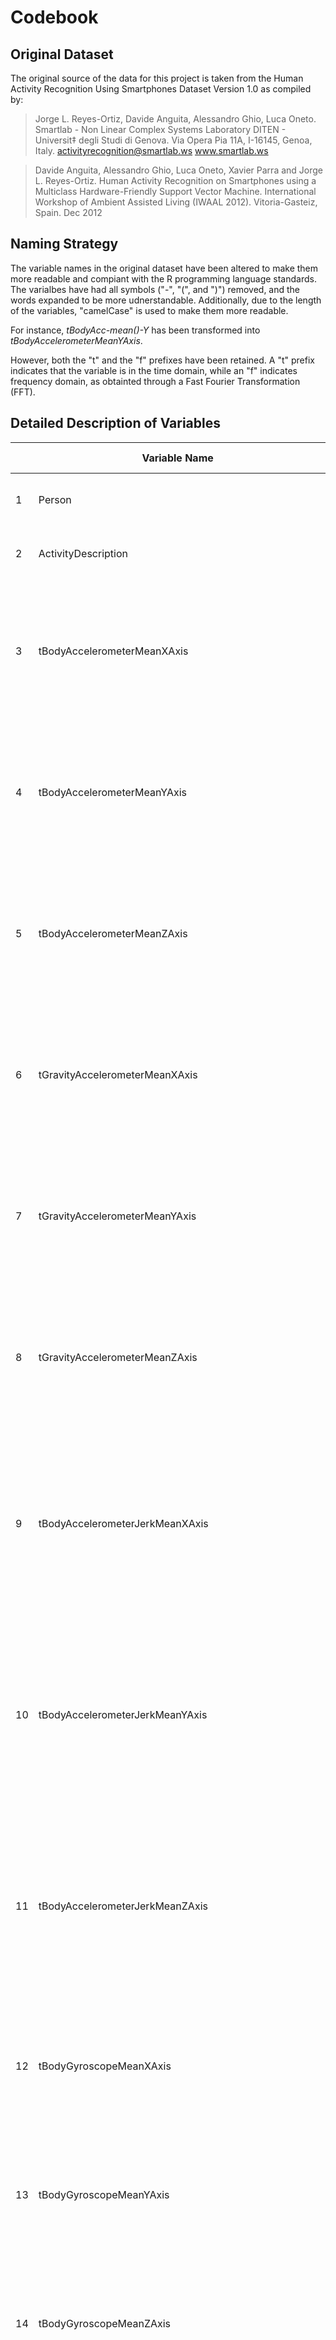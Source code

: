 Codebook
========================================================

Original Dataset
----------------
The original source of the data for this project is taken from the Human Activity Recognition Using Smartphones Dataset Version 1.0 as compiled by:

> Jorge L. Reyes-Ortiz, Davide Anguita, Alessandro Ghio, Luca Oneto.
> Smartlab - Non Linear Complex Systems Laboratory
> DITEN - Universit‡ degli Studi di Genova.
> Via Opera Pia 11A, I-16145, Genoa, Italy.
> activityrecognition@smartlab.ws
> www.smartlab.ws

> Davide Anguita, Alessandro Ghio, Luca Oneto, Xavier Parra and Jorge L. Reyes-Ortiz. Human Activity Recognition on Smartphones using a Multiclass Hardware-Friendly Support Vector Machine. International Workshop of Ambient Assisted Living (IWAAL 2012). Vitoria-Gasteiz, Spain. Dec 2012


Naming Strategy
---------------

The variable names in the original dataset have been altered to make them more readable and compiant with the R programming language standards.  The varialbes have had all symbols ("-", "(", and ")") removed, and the words expanded to be more udnerstandable. Additionally, due to the length of the variables, "camelCase" is used to make them more readable.

For instance, *tBodyAcc-mean()-Y* has been transformed into *tBodyAccelerometerMeanYAxis*.

However, both the "t" and the "f" prefixes have been retained. A "t" prefix indicates that the variable is in the time domain, while an "f" indicates frequency domain, as obtainted through a Fast Fourier Transformation (FFT).

Detailed Description of Variables
---------------------------------

|    | Variable Name                                        | Variable Description                                                                                                                                                                                                                                                  |
|----|------------------------------------------------------|-----------------------------------------------------------------------------------------------------------------------------------------------------------------------------------------------------------------------------------------------------------------------|
| 1  | Person                                               | The subject of the experimental measurements.                                                                                                                                                                                                                         |
| 2  | ActivityDescription                                  | The activity measured as part of the data collection.                                                                                                                                                                                                                 |
| 3  | tBodyAccelerometerMeanXAxis                          | The mean value of the time domain signal as measured on the Accelerometer's X axis and corresponding to the body portion of the signal.                                                                                                                               |
| 4  | tBodyAccelerometerMeanYAxis                          | The mean value of the time domain signal as measured on the Accelerometer's Y axis and corresponding to the body portion of the signal.                                                                                                                               |
| 5  | tBodyAccelerometerMeanZAxis                          | The mean value of the time domain signal as measured on the Accelerometer's Z axis and corresponding to the body portion of the signal.                                                                                                                               |
| 6  | tGravityAccelerometerMeanXAxis                       | The mean value of the time domain signal as measured on the Accelerometer's X axis and corresponding to the gravity portion of the signal.                                                                                                                            |
| 7  | tGravityAccelerometerMeanYAxis                       | The mean value of the time domain signal as measured on the Accelerometer's Y axis and corresponding to the gravity portion of the signal.                                                                                                                            |
| 8  | tGravityAccelerometerMeanZAxis                       | The mean value of the time domain signal as measured on the Accelerometer's Z axis and corresponding to the gravity portion of the signal.                                                                                                                            |
| 9  | tBodyAccelerometerJerkMeanXAxis                      | The mean value of the time domain signal as measured on the Accelerometer's X axis and corresponding to the body linear acceleration and angular velocity of the body portion of the signal.                                                                          |
| 10 | tBodyAccelerometerJerkMeanYAxis                      | The mean value of the time domain signal as measured on the Accelerometer's Y axis and corresponding to the body linear acceleration and angular velocity of the body portion of the signal.                                                                          |
| 11 | tBodyAccelerometerJerkMeanZAxis                      | The mean value of the time domain signal as measured on the Accelerometer's Z axis and corresponding to the body linear acceleration and angular velocity of the body portion of the signal.                                                                          |
| 12 | tBodyGyroscopeMeanXAxis                              | The mean value of the time domain signal as measured on the Gyroscope's X axis and corresponding to the body portion of the signal.                                                                                                                                   |
| 13 | tBodyGyroscopeMeanYAxis                              | The mean value of the time domain signal as measured on the Gyroscope's Y axis and corresponding to the body portion of the signal.                                                                                                                                   |
| 14 | tBodyGyroscopeMeanZAxis                              | The mean value of the time domain signal as measured on the Gyroscope's Z axis and corresponding to the body portion of the signal.                                                                                                                                   |
| 15 | tBodyGyroscopeJerkMeanXAxis                          | The mean value of the time domain signal as measured on the Gyroscope's X axis and corresponding to the body linear acceleration and angular velocity of the body portion of the signal.                                                                              |
| 16 | tBodyGyroscopeJerkMeanYAxis                          | The mean value of the time domain signal as measured on the Gyroscope's Y axis and corresponding to the body linear acceleration and angular velocity of the body portion of the signal.                                                                              |
| 17 | tBodyGyroscopeJerkMeanZAxis                          | The mean value of the time domain signal as measured on the Gyroscope's Z axis and corresponding to the body linear acceleration and angular velocity of the body portion of the signal.                                                                              |
| 18 | tBodyAccelerometerMagnitudeMean                      | The mean value of the time domain signal as measured on the Accelerometer for the magnitude of the body portion of the signal.                                                                                                                                        |
| 19 | tGravityAccelerometerMagnitudeMean                   | The mean value of the time domain signal as measured on the Accelerometer for the magnitude of the gravity portion of the signal.                                                                                                                                     |
| 20 | tBodyAccelerometerJerkMagnitudeMean                  | The mean value of the time domain signal as measured on the Accelerometer corresponding to the magnitude body linear acceleration and angular velocity of the body portion of the signal.                                                                             |
| 21 | tBodyGyroscopeMagnitudeMean                          | The mean value of the time domain signal as measured on the Gyroscope for the magnitude of the body portion of the signal.                                                                                                                                            |
| 22 | tBodyGyroscopeJerkMagnitudeMean                      | The mean value of the time domain signal as measured on the Gyroscope corresponding to the magnitude body linear acceleration and angular velocity of the body portion of the signal.                                                                                 |
| 23 | fBodyAccelerometerMeanXAxis                          | The mean value of the frequency domain signal as measured on the Accelerometer's X axis and corresponding to the body portion of the signal (as compiled using a Fast Fourier Transform function).                                                                    |
| 24 | fBodyAccelerometerMeanYAxis                          | The mean value of the frequency domain signal as measured on the Accelerometer's Y axis and corresponding to the body portion of the signal (as compiled using a Fast Fourier Transform function).                                                                    |
| 25 | fBodyAccelerometerMeanZAxis                          | The mean value of the frequency domain signal as measured on the Accelerometer's Z axis and corresponding to the body portion of the signal (as compiled using a Fast Fourier Transform function).                                                                    |
| 26 | fBodyAccelerometerJerkMeanXAxis                      | The mean value of the frequency domain signal as measured on the Accelerometer's X axis and corresponding to the body linear acceleration and angular velocity of the body portion of the signal (as compiled using a Fast Fourier Transform function).               |
| 27 | fBodyAccelerometerJerkMeanYAxis                      | The mean value of the frequency domain signal as measured on the Accelerometer's Y axis and corresponding to the body linear acceleration and angular velocity of the body portion of the signal (as compiled using a Fast Fourier Transform function).               |
| 28 | fBodyAccelerometerJerkMeanZAxis                      | The mean value of the frequency domain signal as measured on the Accelerometer's Z axis and corresponding to the body linear acceleration and angular velocity of the body portion of the signal (as compiled using a Fast Fourier Transform function).               |
| 29 | fBodyGyroscopeMeanXAxis                              | The mean value of the frequency domain signal as measured on the Gyroscope's X axis and corresponding to the body portion of the signal (as compiled using a Fast Fourier Transform function).                                                                        |
| 30 | fBodyGyroscopeMeanYAxis                              | The mean value of the frequency domain signal as measured on the Gyroscope's Y axis and corresponding to the body portion of the signal (as compiled using a Fast Fourier Transform function).                                                                        |
| 31 | fBodyGyroscopeMeanZAxis                              | The mean value of the frequency domain signal as measured on the Gyroscope's Z axis and corresponding to the body portion of the signal (as compiled using a Fast Fourier Transform function).                                                                        |
| 32 | fBodyAccelerometerMagnitudeMean                      | The mean value of the frequency domain signal as measured on the Accelerometer for the magnitude of the body portion of the signal (as compiled using a Fast Fourier Transform function).                                                                             |
| 33 | fBodyBodyAccelerometerJerkMagnitudeMean              | The mean value of the frequency domain signal as measured on the Accelerometer corresponding to the magnitude body linear acceleration and angular velocity of the body portion of the signal (as compiled using a Fast Fourier Transform function).                  |
| 34 | fBodyBodyGyroscopeMagnitudeMean                      | The mean value of the frequency domain signal as measured on the Gyroscope for the magnitude of the body portion of the signal (as compiled using a Fast Fourier Transform function).                                                                                 |
| 35 | fBodyBodyGyroscopeJerkMagnitudeMean                  | The mean value of the frequency domain signal as measured on the Gyroscope corresponding to the magnitude body linear acceleration and angular velocity of the body portion of the signal  (as compiled using a Fast Fourier Transform function).                     |
| 36 | tBodyAccelerometerStandardDeviationXAxis             | The standard deviation value of the time domain signal as measured on the Accelerometer's X axis and corresponding to the body portion of the signal.                                                                                                                 |
| 37 | tBodyAccelerometerStandardDeviationYAxis             | The standard deviation value of the time domain signal as measured on the Accelerometer's Y axis and corresponding to the body portion of the signal.                                                                                                                 |
| 38 | tBodyAccelerometerStandardDeviationZAxis             | The standard deviation value of the time domain signal as measured on the Accelerometer's Z axis and corresponding to the body portion of the signal.                                                                                                                 |
| 39 | tGravityAccelerometerStandardDeviationXAxis          | The standard deviation value of the time domain signal as measured on the Accelerometer's X axis and corresponding to the gravity portion of the signal.                                                                                                              |
| 40 | tGravityAccelerometerStandardDeviationYAxis          | The standard deviation value of the time domain signal as measured on the Accelerometer's Y axis and corresponding to the gravity portion of the signal.                                                                                                              |
| 41 | tGravityAccelerometerStandardDeviationZAxis          | The standard deviation value of the time domain signal as measured on the Accelerometer's Z axis and corresponding to the gravity portion of the signal.                                                                                                              |
| 42 | tBodyAccelerometerJerkStandardDeviationXAxis         | The standard deviation value of the time domain signal as measured on the Accelerometer's X axis and corresponding to the body linear acceleration and angular velocity of the body portion of the signal.                                                            |
| 43 | tBodyAccelerometerJerkStandardDeviationYAxis         | The standard deviation value of the time domain signal as measured on the Accelerometer's Y axis and corresponding to the body linear acceleration and angular velocity of the body portion of the signal.                                                            |
| 44 | tBodyAccelerometerJerkStandardDeviationZAxis         | The standard deviation value of the time domain signal as measured on the Accelerometer's Z axis and corresponding to the body linear acceleration and angular velocity of the body portion of the signal.                                                            |
| 45 | tBodyGyroscopeStandardDeviationXAxis                 | The standard deviation value of the time domain signal as measured on the Gyroscope's X axis and corresponding to the body portion of the signal.                                                                                                                     |
| 46 | tBodyGyroscopeStandardDeviationYAxis                 | The standard deviation value of the time domain signal as measured on the Gyroscope's Y axis and corresponding to the body portion of the signal.                                                                                                                     |
| 47 | tBodyGyroscopeStandardDeviationZAxis                 | The standard deviation value of the time domain signal as measured on the Gyroscope's Z axis and corresponding to the body portion of the signal.                                                                                                                     |
| 48 | tBodyGyroscopeJerkStandardDeviationXAxis             | The standard deviation value of the time domain signal as measured on the Gyroscope's X axis and corresponding to the body linear acceleration and angular velocity of the body portion of the signal.                                                                |
| 49 | tBodyGyroscopeJerkStandardDeviationYAxis             | The standard deviation value of the time domain signal as measured on the Gyroscope's Y axis and corresponding to the body linear acceleration and angular velocity of the body portion of the signal.                                                                |
| 50 | tBodyGyroscopeJerkStandardDeviationZAxis             | The standard deviation value of the time domain signal as measured on the Gyroscope's Z axis and corresponding to the body linear acceleration and angular velocity of the body portion of the signal.                                                                |
| 51 | tBodyAccelerometerMagnitudeStandardDeviation         | The standard deviation value of the time domain signal as measured on the Accelerometer for the magnitude of the body portion of the signal.                                                                                                                          |
| 52 | tGravityAccelerometerMagnitudeStandardDeviation      | The standard deviation value of the time domain signal as measured on the Accelerometer for the magnitude of the gravity portion of the signal.                                                                                                                       |
| 53 | tBodyAccelerometerJerkMagnitudeStandardDeviation     | The standard deviation value of the time domain signal as measured on the Accelerometer corresponding to the magnitude body linear acceleration and angular velocity of the body portion of the signal.                                                               |
| 54 | tBodyGyroscopeMagnitudeStandardDeviation             | The standard deviation value of the time domain signal as measured on the Gyroscope for the magnitude of the body portion of the signal.                                                                                                                              |
| 55 | tBodyGyroscopeJerkMagnitudeStandardDeviation         | The standard deviation value of the time domain signal as measured on the Gyroscope corresponding to the magnitude body linear acceleration and angular velocity of the body portion of the signal.                                                                   |
| 56 | fBodyAccelerometerStandardDeviationXAxis             | The standard deviation value of the frequency domain signal as measured on the Accelerometer's X axis and corresponding to the body portion of the signal (as compiled using a Fast Fourier Transform function).                                                      |
| 57 | fBodyAccelerometerStandardDeviationYAxis             | The standard deviation value of the frequency domain signal as measured on the Accelerometer's Y axis and corresponding to the body portion of the signal (as compiled using a Fast Fourier Transform function).                                                      |
| 58 | fBodyAccelerometerStandardDeviationZAxis             | The standard deviation value of the frequency domain signal as measured on the Accelerometer's Z axis and corresponding to the body portion of the signal (as compiled using a Fast Fourier Transform function).                                                      |
| 59 | fBodyAccelerometerJerkStandardDeviationXAxis         | The standard deviation value of the frequency domain signal as measured on the Accelerometer's X axis and corresponding to the body linear acceleration and angular velocity of the body portion of the signal (as compiled using a Fast Fourier Transform function). |
| 60 | fBodyAccelerometerJerkStandardDeviationYAxis         | The standard deviation value of the frequency domain signal as measured on the Accelerometer's Y axis and corresponding to the body linear acceleration and angular velocity of the body portion of the signal (as compiled using a Fast Fourier Transform function). |
| 61 | fBodyAccelerometerJerkStandardDeviationZAxis         | The standard deviation value of the frequency domain signal as measured on the Accelerometer's Z axis and corresponding to the body linear acceleration and angular velocity of the body portion of the signal (as compiled using a Fast Fourier Transform function). |
| 62 | fBodyGyroscopeStandardDeviationXAxis                 | The standard deviation value of the frequency domain signal as measured on the Gyroscope's X axis and corresponding to the body portion of the signal (as compiled using a Fast Fourier Transform function).                                                          |
| 63 | fBodyGyroscopeStandardDeviationYAxis                 | The standard deviation value of the frequency domain signal as measured on the Gyroscope's Y axis and corresponding to the body portion of the signal (as compiled using a Fast Fourier Transform function).                                                          |
| 64 | fBodyGyroscopeStandardDeviationZAxis                 | The standard deviation value of the frequency domain signal as measured on the Gyroscope's Z axis and corresponding to the body portion of the signal (as compiled using a Fast Fourier Transform function).                                                          |
| 65 | fBodyAccelerometerMagnitudeStandardDeviation         | The standard deviation value of the frequency domain signal as measured on the Accelerometer for the magnitude of the body portion of the signal (as compiled using a Fast Fourier Transform function).                                                               |
| 66 | fBodyBodyAccelerometerJerkMagnitudeStandardDeviation | The standard deviation value of the frequency domain signal as measured on the Accelerometer corresponding to the magnitude body linear acceleration and angular velocity of the body portion of the signal (as compiled using a Fast Fourier Transform function).    |
| 67 | fBodyBodyGyroscopeMagnitudeStandardDeviation         | The standard deviation value of the frequency domain signal as measured on the Gyroscope for the magnitude of the body portion of the signal (as compiled using a Fast Fourier Transform function).                                                                   |
| 68 | fBodyBodyGyroscopeJerkMagnitudeStandardDeviation     | The standard deviation value of the frequency domain signal as measured on the Gyroscope corresponding to the magnitude body linear acceleration and angular velocity of the body portion of the signal (as compiled using a Fast Fourier Transform function).        |

Activity Labels
---------------
The subjects of the experiment participated in the activity listed below during the experiment:

1. Walking
2. Walking Upstairs
3. Walking Downstairs
4. Sitting
5. Standing
6. Laying Down
